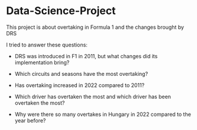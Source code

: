 # Data-Science-Project
This project is about overtaking in Formula 1 and the changes brought by DRS

I tried to answer these questions:

- DRS was introduced in F1 in 2011, but what changes did its implementation bring?

- Which circuits and seasons have the most overtaking?

- Has overtaking increased in 2022 compared to 2011?

- Which driver has overtaken the most and which driver has been overtaken the most?

- Why were there so many overtakes in Hungary in 2022 compared to the year before?
